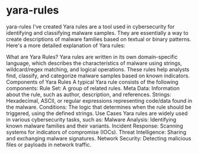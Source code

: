 # yara-rules
yara-rules I've created
Yara rules are a tool used in cybersecurity for identifying and classifying malware samples. They are essentially a way to create descriptions of malware families based on textual or binary patterns. Here's a more detailed explanation of Yara rules:

What are Yara Rules? Yara rules are written in its own domain-specific language, which describes the characteristics of malware using strings, wildcard/regex matching, and logical operations. These rules help analysts find, classify, and categorize malware samples based on known indicators.
Components of Yara Rules A typical Yara rule consists of the following components:
Rule Set: A group of related rules.
Meta Data: Information about the rule, such as author, description, and references.
Strings: Hexadecimal, ASCII, or regular expressions representing code/data found in the malware.
Conditions: The logic that determines when the rule should be triggered, using the defined strings.
Use Cases Yara rules are widely used in various cybersecurity tasks, such as:
Malware Analysis: Identifying known malware families and their variants.
Incident Response: Scanning systems for indicators of compromise (IOCs).
Threat Intelligence: Sharing and exchanging malware signatures.
Network Security: Detecting malicious files or payloads in network traffic.
